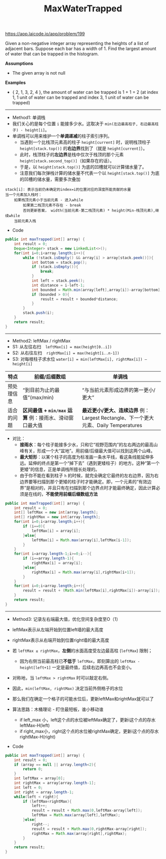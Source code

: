 ﻿---
layout: default
title: MaxWaterTrapped
narrow: true
---
https://app.laicode.io/app/problem/199

Given a non-negative integer array representing the heights of a list of adjacent bars. Suppose each bar has a width of 1. Find the largest amount of water that can be trapped in the histogram.

**Assumptions**

- The given array is not null

**Examples**

- { 2, 1, 3, 2, 4 }, the amount of water can be trapped is 1 + 1 = 2 (at index 1, 1 unit of water can be trapped and index 3, 1 unit of water can be trapped)
***
- Method1: 单调栈
-  我们关心的是每个位置 `i` 能接多少水。这取决于 `min(左边最高柱子, 右边最高柱子) - height[i]`。
- 单调栈可以用来维护一个**单调递减**的柱子索引序列。
    - 当遇到一个比栈顶元素高的柱子 `height[current]` 时，说明栈顶柱子 `height[stack.top()]` 的**右边界**找到了（就是 `height[current]`）。
    - 此时，栈顶柱子的**左边界**是栈中仅次于栈顶的那个元素 `height[stack.second_top()]`（如果存在的话）。
    - 于是，以 `height[stack.top()]` 为底的凹槽就可以计算储水量了。
    - 注意我们每次弹栈计算的储水量不代表一个以 `height[stack.top()]` 为底的凹槽的储水量，需要多次叠加

```
stack[i]: 表示当前仍未确定的index=i的位置对应的深度所能贡献的水量
当一个元素加入栈时：
	如果栈顶元素小于当前元素 - 进入while
		如果第二栈顶元素不存在 - break
		否则更新答案， width(当前元素-第二栈顶元素) * height(Min-栈顶元素),继续while
	当前元素入栈
```
- Code
```java
public int maxTrapped(int[] array) {  
    int result = 0;  
    Deque<Integer> stack = new LinkedList<>();  
    for(int i=0;i<array.length;i++){  
        while (!stack.isEmpty() && array[i] > array[stack.peek()]){  
            int bottom = stack.pop();  
            if (stack.isEmpty()){  
                break;  
            }  
            int left = stack.peek();  
            int distance = i-left-1;  
            int bounded = Math.min(array[left],array[i])-array[bottom];  
            if (bounded > 0){  
                result = result + bounded*distance;  
            }  
        }  
        stack.push(i);  
    }  
    return result;  
}
```

***
- Method2: leftMax / rightMax
- S1: 从左往右扫 `leftMax[i] = max(height[0..i])`
- S2: 从右往左扫 `rightMax[i] = max(height[i..n-1])`
- S3: 对每根柱子求水位 `water[i] = min(leftMax[i], rightMax[i]) – height[i]`

| 特点    | 前缀/后缀数组                                       | 单调栈                                                                                                    |
| ----- | --------------------------------------------- | ------------------------------------------------------------------------------------------------------ |
| 预处理信息 | “到目前为止的最值”(max/min)                           | “与当前元素形成边界的第一更小/更大”                                                                                    |
| 适合的问题 | **区间最值 + `min/max` 运算**         例：接雨水、滑动窗口最大值 | **最近更小/更大、连续边界**                                        例：Largest Rectangle、下一个更大元素、Daily Temperatures |
- 对比：
	- **接雨水**：每个柱子能接多少水，只和它“视野范围内”的左右两边的最高山峰有关，形成一个大“盆地”。用前缀/后缀最大值可以找到这两个山峰。
	- **最大矩形**：以某个柱子的高度为标准画一条水平线，看这条线能延伸多远。延伸的终点是第一个“掉下去”（遇到更矮柱子）的地方。这种“第一个更矮”的信息，正是单调栈所擅长处理的。
	- 由于你不能在看到柱子 `h` 的时候，就完全确定它最终的左右边界，因为右边界要等扫描到那个更矮的柱子时才能确定。即，一个元素的“有效边界”是相对的，并且只有在扫描到那个边界点时才能最终确定，因此计算必须是在线的，**不能使用前缀后缀数组方法**

```java
public int maxTrapped(int[] array) {  
    int result = 0;  
    int[] leftMax = new int[array.length];  
    int[] rightMax = new int[array.length];  
    for(int i=0;i<array.length;i++){  
        if (i==0){  
            leftMax[i] = array[i];  
        }else{  
            leftMax[i] = Math.max(array[i],leftMax[i-1]);  
        }  
    }  
    for(int i=array.length-1;i>=0;i--){  
        if (i==array.length-1){  
            rightMax[i] = array[i];  
        }else{  
            rightMax[i] = Math.max(array[i],rightMax[i+1]);  
        }  
    }  
    for(int i=0;i<array.length;i++){  
        result = result + (Math.min(leftMax[i],rightMax[i])-array[i]);  
    }  
    return result;  
}
```

***
- Method3: 记录左右端最大值，优化空间复杂度至O（1）
- leftMax表示从左端开始到位置left墙的最大高度
- rightMax表示从右端开始到位置right墙的最大高度
- 若 `leftMax ≤ rightMax`，**左侧**的水面高度受左边最高柱 (`leftMax`) 限制；
    - 因为右侧当前最高柱已**不低于** `leftMax`，即刻算出的 `leftMax - height[left+1]` 一定是最终值，后续右边再高也不会变小。
- 对称地，当 `leftMax > rightMax` 时可以敲定右侧。
- 因此，`min(leftMax, rightMax)` 决定当前外侧格子的水位
- 那么我们在确定一个格子的可能水位后，更新leftMax和rightMax就可以了

- 算法思路：木桶理论 - 盯住最短板，谁小移动谁
	- if left_max 小，left这个点的水位被leftMax确定了，更新i这个点的存水leftMax-H(left)
	- if right_max小，right这个点的水位被rightMax确定，更新i这个点的存水rightMax-H(right)


- Code
```java
public int maxTrapped(int[] array) {  
    int result = 0;  
    if (array == null || array.length<2){  
        return 0;  
    }  
    int leftMax = array[0];  
    int rightMax = array[array.length-1];  
    int left = 0;  
    int right = array.length-1;  
    while(left < right){  
        if (leftMax<rightMax){  
            left++;  
            result = result + Math.max(0,leftMax-array[left]);  
            leftMax = Math.max(array[left],leftMax);  
        }else{  
            right--;  
            result = result + Math.max(0,rightMax-array[right]);  
            rightMax = Math.max(array[right],rightMax);  
        }  
    }  
    return result;  
}
```